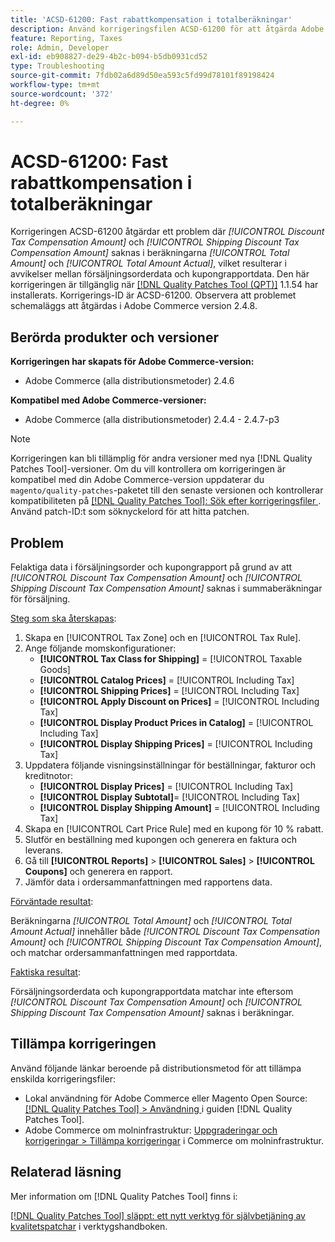 ```yaml
---
title: 'ACSD-61200: Fast rabattkompensation i totalberäkningar'
description: Använd korrigeringsfilen ACSD-61200 för att åtgärda Adobe Commerce-problemet där *[!UICONTROL Discount Tax Compensation Amount]* och *[!UICONTROL Shipping Discount Tax Compensation Amount]* saknas i summaberäkningarna, vilket ger skillnader mellan försäljningsorderdata och kupongrapportdata.
feature: Reporting, Taxes
role: Admin, Developer
exl-id: eb908827-de29-4b2c-b094-b5db0931cd52
type: Troubleshooting
source-git-commit: 7fdb02a6d89d50ea593c5fd99d78101f89198424
workflow-type: tm+mt
source-wordcount: '372'
ht-degree: 0%

---
```


# ACSD-61200: Fast rabattkompensation i totalberäkningar

Korrigeringen ACSD-61200 åtgärdar ett problem där *[!UICONTROL Discount Tax Compensation Amount]* och *[!UICONTROL Shipping Discount Tax Compensation Amount]* saknas i beräkningarna *[!UICONTROL Total Amount]* och *[!UICONTROL Total Amount Actual]*, vilket resulterar i avvikelser mellan försäljningsorderdata och kupongrapportdata. Den här korrigeringen är tillgänglig när [[!DNL Quality Patches Tool (QPT)]](/help/tools/quality-patches-tool/quality-patches-tool-to-self-serve-quality-patches.md) 1.1.54 har installerats. Korrigerings-ID är ACSD-61200. Observera att problemet schemaläggs att åtgärdas i Adobe Commerce version 2.4.8.

## Berörda produkter och versioner

**Korrigeringen har skapats för Adobe Commerce-version:**

- Adobe Commerce (alla distributionsmetoder) 2.4.6

**Kompatibel med Adobe Commerce-versioner:**

- Adobe Commerce (alla distributionsmetoder) 2.4.4 - 2.4.7-p3

>[!NOTE]
>
>Korrigeringen kan bli tillämplig för andra versioner med nya [!DNL Quality Patches Tool]-versioner. Om du vill kontrollera om korrigeringen är kompatibel med din Adobe Commerce-version uppdaterar du `magento/quality-patches`-paketet till den senaste versionen och kontrollerar kompatibiliteten på [[!DNL Quality Patches Tool]: Sök efter korrigeringsfiler ](https://experienceleague.adobe.com/tools/commerce-quality-patches/index.html). Använd patch-ID:t som söknyckelord för att hitta patchen.

## Problem

Felaktiga data i försäljningsorder och kupongrapport på grund av att *[!UICONTROL Discount Tax Compensation Amount]* och *[!UICONTROL Shipping Discount Tax Compensation Amount]* saknas i summaberäkningar för försäljning.

<u>Steg som ska återskapas</u>:

1. Skapa en [!UICONTROL Tax Zone] och en [!UICONTROL Tax Rule].
1. Ange följande momskonfigurationer:
   - **[!UICONTROL Tax Class for Shipping]** = [!UICONTROL Taxable Goods]
   - **[!UICONTROL Catalog Prices]** = [!UICONTROL Including Tax]
   - **[!UICONTROL Shipping Prices]** = [!UICONTROL Including Tax]
   - **[!UICONTROL Apply Discount on Prices]** = [!UICONTROL Including Tax]
   - **[!UICONTROL Display Product Prices in Catalog]** = [!UICONTROL Including Tax]
   - **[!UICONTROL Display Shipping Prices]** = [!UICONTROL Including Tax]
1. Uppdatera följande visningsinställningar för beställningar, fakturor och kreditnotor:
   - **[!UICONTROL Display Prices]** = [!UICONTROL Including Tax]
   - **[!UICONTROL Display Subtotal]**= [!UICONTROL Including Tax]
   - **[!UICONTROL Display Shipping Amount]** = [!UICONTROL Including Tax]
1. Skapa en [!UICONTROL Cart Price Rule] med en kupong för 10 % rabatt.
1. Slutför en beställning med kupongen och generera en faktura och leverans.
1. Gå till **[!UICONTROL Reports]** > **[!UICONTROL Sales]** > **[!UICONTROL Coupons]** och generera en rapport.
1. Jämför data i ordersammanfattningen med rapportens data.

<u>Förväntade resultat</u>:

Beräkningarna *[!UICONTROL Total Amount]* och *[!UICONTROL Total Amount Actual]* innehåller både *[!UICONTROL Discount Tax Compensation Amount]* och *[!UICONTROL Shipping Discount Tax Compensation Amount]*, och matchar ordersammanfattningen med rapportdata.

<u>Faktiska resultat</u>:

Försäljningsorderdata och kupongrapportdata matchar inte eftersom *[!UICONTROL Discount Tax Compensation Amount]* och *[!UICONTROL Shipping Discount Tax Compensation Amount]* saknas i beräkningar.

## Tillämpa korrigeringen

Använd följande länkar beroende på distributionsmetod för att tillämpa enskilda korrigeringsfiler:

- Lokal användning för Adobe Commerce eller Magento Open Source: [[!DNL Quality Patches Tool] > Användning ](/help/tools/quality-patches-tool/usage.md) i guiden [!DNL Quality Patches Tool].
- Adobe Commerce om molninfrastruktur: [Uppgraderingar och korrigeringar > Tillämpa korrigeringar](https://experienceleague.adobe.com/docs/commerce-cloud-service/user-guide/develop/upgrade/apply-patches.html) i Commerce om molninfrastruktur.

## Relaterad läsning

Mer information om [!DNL Quality Patches Tool] finns i:

[[!DNL Quality Patches Tool] släppt: ett nytt verktyg för självbetjäning av kvalitetspatchar](https://experienceleague.adobe.com/en/docs/commerce-operations/tools/quality-patches-tool/quality-patches-tool-to-self-serve-quality-patches) i verktygshandboken.
